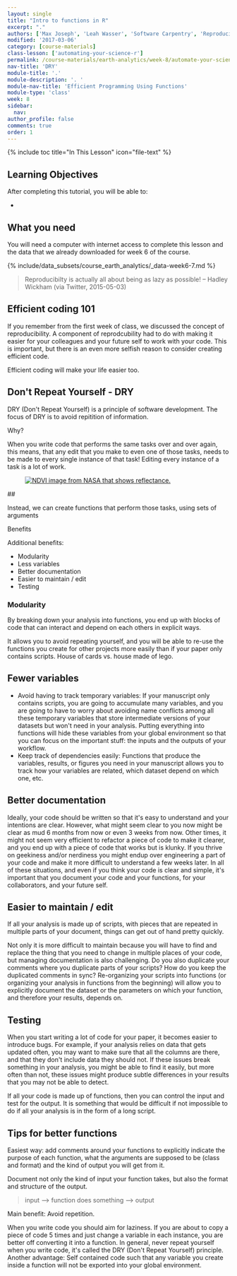 ```yaml
---
layout: single
title: "Intro to functions in R"
excerpt: "."
authors: ['Max Joseph', 'Leah Wasser', 'Software Carpentry', 'Reproducible Science Curriculum']
modified: '2017-03-06'
category: [course-materials]
class-lesson: ['automating-your-science-r']
permalink: /course-materials/earth-analytics/week-8/automate-your-science-r/
nav-title: 'DRY'
module-title: '.'
module-description: '. '
module-nav-title: 'Efficient Programming Using Functions'
module-type: 'class'
week: 8
sidebar:
  nav:
author_profile: false
comments: true
order: 1
---
```



{% include toc title="In This Lesson" icon="file-text" %}

<div class='notice--success' markdown="1">

## <i class="fa fa-graduation-cap" aria-hidden="true"></i> Learning Objectives

After completing this tutorial, you will be able to:

*

## <i class="fa fa-check-square-o fa-2" aria-hidden="true"></i> What you need

You will need a computer with internet access to complete this lesson and the
data that we already downloaded for week 6 of the course.

{% include/data_subsets/course_earth_analytics/_data-week6-7.md %}

</div>


> Reproducibilty is actually all about being as lazy as possible!
> – Hadley Wickham (via Twitter, 2015-05-03)

## Efficient coding 101

If you remember from the first week of class, we discussed the concept of
reproducibility. A component of reprodcubility had to do with making it easier
for your colleagues and your future self to work with your code. This is important,
but there is an even more selfish reason to consider creating efficient code.

Efficient coding will make your life easier too.


## Don't Repeat Yourself - DRY

DRY (Don't Repeat Yourself) is a principle of software development. The focus of
DRY is to avoid repitition of information.

Why?

When you write code that performs the same tasks over and over again, this means,
that any edit that you make to even one of those tasks, needs to be made to
every single instance of that task! Editing every instance of a task is a lot of work.


<figure>
 <a href="{{ site.url}}/images/course-materials/earth-analytics/week-8/funct-all-things.png">
 <img src="{{ site.url}}/images/course-materials/earth-analytics/week-8/funct-all-things.png" alt="NDVI image from NASA that shows reflectance."></a>
    <figcaption>
    </figcaption>
</figure>
##

Instead, we can create functions that perform those tasks, using sets of arguments

Benefits

Additional benefits:

* Modularity
* Less variables
* Better documentation
* Easier to maintain / edit
* Testing


### Modularity

By breaking down your analysis into functions, you end up with blocks of code that can interact and depend on each others in explicit ways.

It allows you to avoid repeating yourself, and you will be able to re-use the functions you create for other projects more easily than if your paper only contains scripts.
House of cards vs. house made of lego.

## Fewer variables

* Avoid having to track temporary variables: If your manuscript only contains scripts, you are going to accumulate many variables, and you are going to have to worry about avoiding name conflicts among all these temporary variables that store intermediate versions of your datasets but won't need in your analysis.
Putting everything into functions will hide these variables from your global environment so that you can focus on the important stuff: the inputs and the outputs of your workflow.
* Keep track of dependencies easily: Functions that produce the variables, results, or figures you need in your manuscript allows you to track how your variables are related, which dataset depend on which one, etc.

## Better documentation

Ideally, your code should be written so that it's easy to understand and your intentions are clear.
However, what might seem clear to you now might be clear as mud 6 months from now or even 3 weeks from now.
Other times, it might not seem very efficient to refactor a piece of code to make it clearer, and you end up with a piece of code that works but is klunky.
If you thrive on geekiness and/or nerdiness you might endup over engineering a part of your code and make it more difficult to understand a few weeks later.
In all of these situations, and even if you think your code is clear and simple, it's important that you document your code and your functions, for your collaborators, and your future self.


## Easier to maintain / edit

If all your analysis is made up of scripts, with pieces that are repeated in multiple parts of your document, things can get out of hand pretty quickly.

Not only it is more difficult to maintain because you will have to find and replace the thing that you need to change in multiple places of your code, but managing documentation is also challenging.
Do you also duplicate your comments where you duplicate parts of your scripts?
How do you keep the duplicated comments in sync?
Re-organizing your scripts into functions (or organizing your analysis in functions from the beginning) will allow you to explicitly document the dataset or the parameters on which your function, and therefore your results, depends on.


## Testing
When you start writing a lot of code for your paper, it becomes easier to introduce bugs.
For example, if your analysis relies on data that gets updated often, you may want to make sure that all the columns are there, and that they don't include data they should not.
If these issues break something in your analysis, you might be able to find it easily, but more often than not, these issues might produce subtle differences in your results that you may not be able to detect.

If all your code is made up of functions, then you can control the input and test for the output. It is something that would be difficult if not impossible to do if all your analysis is in the form of a long script.

## Tips for better functions

Easiest way: add comments around your functions to explicitly indicate the purpose of each function, what the arguments are supposed to be (class and format) and the kind of output you will get from it.

Document not only the kind of input your function takes, but also the format and structure of the output.



> input --> function does something --> output

Main benefit: Avoid repetition.

When you write code you should aim for laziness.
If you are about to copy a piece of code 5 times and just change a variable in each instance, you are better off converting it into a function.
In general, never repeat yourself when you write code, it's called the DRY (Don't Repeat Yourself) principle.
Another advantage: Self contained code such that any variable you create inside a function will not be exported into your global environment.
